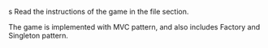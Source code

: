 s
Read the instructions of the game in the file section.

The game is implemented with MVC pattern, and also includes Factory and Singleton pattern.
 

